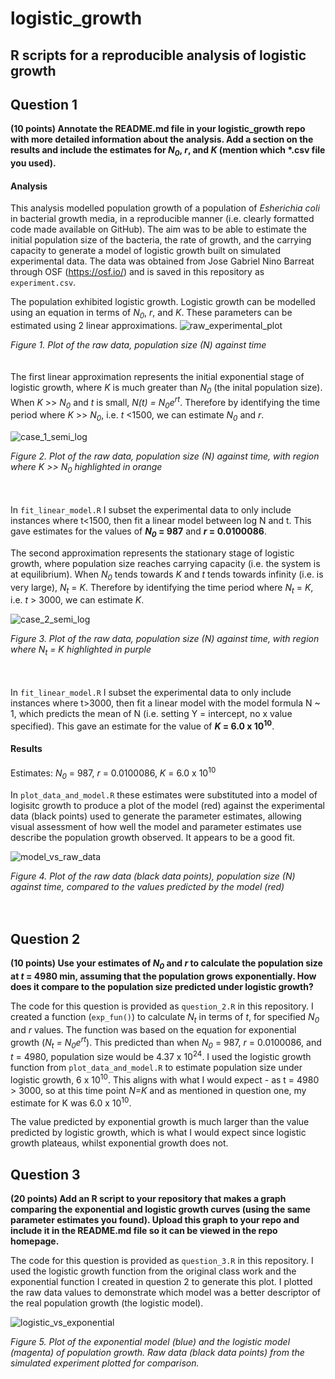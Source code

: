 # logistic_growth
R scripts for a reproducible analysis of logistic growth
----
## Question 1 
<b>(10 points) Annotate the README.md file in your logistic_growth repo with more detailed information about the analysis. Add a section on the results and include the estimates for <i>N<sub>0</sub></i>, <i>r</i>, and <i>K</i> (mention which *.csv file you used).</b>
#### Analysis
This analysis modelled population growth of a population of <i>Esherichia coli</i> in bacterial growth media, in a reproducible manner (i.e. clearly formatted code made available on GitHub). The aim was to be able to estimate the initial population size of the bacteria, the rate of growth, and the carrying capacity to generate a model of logistic growth built on simulated experimental data. 
The data was obtained from Jose Gabriel Nino Barreat through OSF (https://osf.io/) and is saved in this repository as `experiment.csv`. 

The population exhibited logistic growth. Logistic growth can be modelled using an equation in terms of <i>N<sub>0</sub></i>, <i>r</i>, and <i>K</i>. These parameters can be estimated using 2 linear approximations. 
![raw_experimental_plot](https://github.com/user-attachments/assets/8eec56b8-c6a0-490c-9d49-a1ba04b75fad)
<figcaption><i>Figure 1. Plot of the raw data, population size (N) against time</i></figcaption>
<br></br>
The first linear approximation represents the initial exponential stage of logistic growth, where <i>K</i> is much greater than <i>N<sub>0</sub></i> (the inital population size). When <i>K</i> >> <i>N<sub>0</sub></i> and <i>t</i> is small, <i>N(t) = N<sub>0</sub>e<sup>rt</sup></i>.
Therefore by identifying the time period where <i>K</i> >> <i>N<sub>0</sub></i>, i.e. <i>t</i> <1500, we can estimate <i>N<sub>0</sub></i> and <i>r</i>.
  
![case_1_semi_log](https://github.com/user-attachments/assets/0689a4db-b16a-4cd7-92cd-5d041389ba74)
<figcaption><i>Figure 2. Plot of the raw data, population size (N) against time, with region where K >> N<sub>0</sub> highlighted in orange </i></figcaption>
<br></br>

In `fit_linear_model.R` I subset the experimental data to only include instances where t<1500, then fit a linear model between log N and t. This gave estimates for the values of <b><i>N<sub>0</sub></i> = 987</b> and <b><i>r</i> = 0.0100086</b>.

The second approximation represents the stationary stage of logistic growth, where population size reaches carrying capacity (i.e. the system is at equilibrium). When <i>N<sub>0</sub></i> tends towards <i>K</i> and <i>t</i> tends towards infinity (i.e. is very large), <i>N<sub>t</sub></i> = <i>K</i>.
Therefore by identifying the time period where <i>N<sub>t</sub></i> = <i>K</i>, i.e. <i>t</i> > 3000, we can estimate <i>K</i>.

![case_2_semi_log](https://github.com/user-attachments/assets/ad5c955b-ef55-4927-8fdb-f106bf0893cb)
<figcaption><i>Figure 3. Plot of the raw data, population size (N) against time, with region where N<sub>t</sub> = K highlighted in purple </i></figcaption>
<br></br>

In `fit_linear_model.R` I subset the experimental data to only include instances where t>3000, then fit a linear model with the model formula N ~ 1, which predicts the mean of N (i.e. setting Y = intercept, no x value specified). This gave an estimate for the value of <b><i>K</i> = 6.0 x 10<sup>10</sup></b>.

#### Results
Estimates:
<i>N<sub>0</sub></i> = 987, <i>r</i> = 0.0100086, <i>K</i> = 6.0 x 10<sup>10</sup>

In `plot_data_and_model.R` these estimates were substituted into a model of logisitc growth to produce a plot of the model (red) against the experimental data (black points) used to generate the parameter estimates, allowing visual assessment of how well the model and parameter estimates use describe the population growth observed. It appears to be a good fit.

![model_vs_raw_data](https://github.com/user-attachments/assets/a86f2909-b4dc-4b32-9b57-624ca154cda0)
<figcaption><i>Figure 4. Plot of the raw data (black data points), population size (N) against time, compared to the values predicted by the model (red) </i></figcaption>
<br></br>

## Question 2 
<b>(10 points) Use your estimates of <i>N<sub>0</sub> </i>and <i>r</i> to calculate the population size at <i>t</i> = 4980 min, assuming that the population grows exponentially. How does it compare to the population size predicted under logistic growth?</b>

The code for this question is provided as `question_2.R` in this repository. I created a function (`exp_fun()`) to calculate <i>N<sub>t</sub></i> in terms of <i>t</i>, for specified <i>N<sub>0</sub> </i>and <i>r</i> values. The function was based on the equation for exponential growth (<i>N<sub>t</sub> = N<sub>0</sub>e<sup>rt</sup></i>). 
This predicted than when <i>N<sub>0</sub></i> = 987, <i>r</i> = 0.0100086, and <i>t</i> = 4980, population size would be  4.37 x 10<sup>24</sup>. 
I used the logistic growth function from `plot_data_and_model.R` to estimate population size under logistic growth, 6 x 10<sup>10</sup>. This aligns with what I would expect - as t = 4980 > 3000, so at this time point <i>N=K</i> and as mentioned in question one, my estimate for K was 6.0 x 10<sup>10</sup>.

The value predicted by exponential growth is much larger than the value predicted by logistic growth, which is what I would expect since logistic growth plateaus, whilst exponential growth does not. 

## Question 3 
<b>(20 points) Add an R script to your repository that makes a graph comparing the exponential and logistic growth curves (using the same parameter estimates you found). Upload this graph to your repo and include it in the README.md file so it can be viewed in the repo homepage.</b>

The code for this question is provided as `question_3.R` in this repository. I used the logistic growth function from the original class work and the exponential function I created in question 2 to generate this plot. I plotted the raw data values to demonstrate which model was a better descriptor of the real population growth (the logistic model).

![logistic_vs_exponential](https://github.com/user-attachments/assets/5a01f6e7-088f-4dad-9384-6773821118c8)
<figcaption><i>Figure 5. Plot of the exponential model (blue) and the logistic model (magenta) of population growth. Raw data (black data points) from the simulated experiment plotted for comparison.</i></figcaption>
